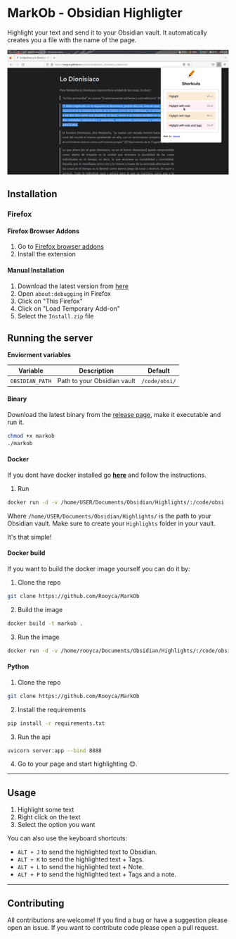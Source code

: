 # **MarkOb - Obsidian Highligter**


Highlight your text and send it to your Obsidian vault. It automatically creates you a file with the name of the page.

![highlighter](highlighter_obsidian.png)

## Installation

### Firefox

#### Firefox Browser Addons

1. Go to [Firefox browser addons](https://addons.mozilla.org/en-US/firefox/addon/markob/)
2. Install the extension

#### Manual Installation

1. Download the latest version from [here](Install.zip)
2. Open `about:debugging` in Firefox
3. Click on "This Firefox"
4. Click on "Load Temporary Add-on"
5. Select the `Install.zip` file

## Running the server

**Enviorment variables**

| Variable | Description | Default |
| -------- | ----------- | ------- |
| `OBSIDIAN_PATH` | Path to your Obsidian vault | `/code/obsi/` |

#### Binary

Download the latest binary from the [release page](https://github.com/Rooyca/MarkOb-Obsidian-Highligter/releases/download/0.0.1/markob), make it executable and run it.

```bash
chmod +x markob
./markob
```

#### Docker

If you dont have docker installed go [**here**](https://docs.docker.com/engine/install/) and follow the instructions.

1. Run 

```bash
docker run -d -v /home/USER/Documents/Obsidian/Highlights/:/code/obsi -p 8888:8888 rooyca/markob:slim
```

Where `/home/USER/Documents/Obsidian/Highlights/` is the path to your Obsidian vault. Make sure to create your `Highlights` folder in your vault.

It's that simple!

#### Docker build

If you want to build the docker image yourself you can do it by:

1. Clone the repo

```bash
git clone https://github.com/Rooyca/MarkOb
```

2. Build the image

```bash
docker build -t markob .
```

3. Run the image

```bash
docker run -d -v /home/rooyca/Documents/Obsidian/Highlights/:/code/obsi -p 8888:8888 markob
```

#### Python

1. Clone the repo

```bash
git clone https://github.com/Rooyca/MarkOb
```

2. Install the requirements

```bash
pip install -r requirements.txt
```

3. Run the api

```bash
uvicorn server:app --bind 8888
```

4. Go to your page and start highlighting 😊.

---

## Usage

1. Highlight some text
2. Right click on the text
3. Select the option you want

You can also use the keyboard shortcuts:

- `ALT + J` to send the highlighted text to Obsidian.
- `ALT + K` to send the highlighted text + Tags.
- `ALT + L` to send the highlighted text + Note.
- `ALT + P` to send the highlighted text + Tags and a note.

---

## Contributing

All contributions are welcome! If you find a bug or have a suggestion please open an issue. If you want to contribute code please open a pull request.











